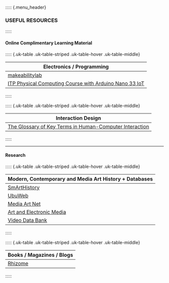 
::::: {.menu_header}
### USEFUL RESOURCES
:::::

#### Online Complimentary Learning Material

::::: {.uk-table .uk-table-striped .uk-table-hover .uk-table-middle}

| Electronics / Programming |
| ------------- |
| [makeabilitylab](https://makeabilitylab.github.io/physcomp/) |
| [ITP Physical Computing Course with Arduino Nano 33 IoT](https://itp.nyu.edu/physcomp/introduction-to-the-nano-33-iot/) |

:::::

::::: {.uk-table .uk-table-striped .uk-table-hover .uk-table-middle}

| Interaction Design |
| ------------- |
| [The Glossary of Key Terms in Human-Computer Interaction](https://www.interaction-design.org/literature/book/the-glossary-of-human-computer-interaction) |

:::::

---

#### Research

::::: {.uk-table .uk-table-striped .uk-table-hover .uk-table-middle}

| Modern, Contemporary and Media Art History + Databases |
| ------------- |
| [SmArtHistory](https://smarthistory.org/) |
| [UbuWeb](https://www.ubu.com/) |
| [Media Art Net](http://www.mediaartnet.org/) |
| [Art and Electronic Media](https://artelectronicmedia.com/en/) |
| [Video Data Bank](https://www.vdb.org/) |

:::::

::::: {.uk-table .uk-table-striped .uk-table-hover .uk-table-middle}

| Books / Magazines / Blogs |
| ------------- |
| [Rhizome](https://rhizome.org/) |

:::::
